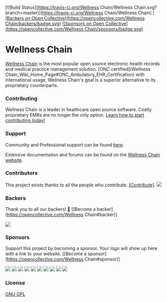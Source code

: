 [![Build Status](https://travis-ci.org/Wellness Chain/Wellness Chain.svg?branch=master)](https://travis-ci.org/Wellness Chain/Wellness Chain)
[![Backers on Open Collective](https://opencollective.com/Wellness Chain/backers/badge.svg)](#backers) [![Sponsors on Open Collective](https://opencollective.com/Wellness Chain/sponsors/badge.svg)](#sponsors)

# Wellness Chain

[Wellness Chain]() is the most popular open source electronic health records and medical practice management solution. [ONC certified](Wellness Chain_Wiki_Home_Page#ONC_Ambulatory_EHR_Certification) with international usage, Wellness Chain's goal is a superior alternative to its proprietary counterparts.

### Contributing
Wellness Chain is a leader in healthcare open source software. Costly proprietary EMRs are no longer the only option. [Learn how to start contributing today!]()

### Support

Community and Professional support can be found [here]().

Extensive documentation and forums can be found on the [Wellness Chain website]().

### Contributors

This project exists thanks to all the people who contribute. [[Contribute]](CONTRIBUTING.md).
<a href="graphs/contributors"><img src="https://opencollective.com/Wellness Chain/contributors.svg?width=890" /></a>


### Backers

Thank you to all our backers! 🙏 [[Become a backer](https://opencollective.com/Wellness Chain#backer)]

<a href="https://opencollective.com/Wellness Chain#backers" target="_blank"><img src="https://opencollective.com/Wellness Chain/backers.svg?width=890"></a>


### Sponsors

Support this project by becoming a sponsor. Your logo will show up here with a link to your website. [[Become a sponsor](https://opencollective.com/Wellness Chain#sponsor)]

<a href="https://opencollective.com/Wellness Chain/sponsor/0/website" target="_blank"><img src="https://opencollective.com/Wellness Chain/sponsor/0/avatar.svg"></a>
<a href="https://opencollective.com/Wellness Chain/sponsor/1/website" target="_blank"><img src="https://opencollective.com/Wellness Chain/sponsor/1/avatar.svg"></a>
<a href="https://opencollective.com/Wellness Chain/sponsor/2/website" target="_blank"><img src="https://opencollective.com/Wellness Chain/sponsor/2/avatar.svg"></a>
<a href="https://opencollective.com/Wellness Chain/sponsor/3/website" target="_blank"><img src="https://opencollective.com/Wellness Chain/sponsor/3/avatar.svg"></a>
<a href="https://opencollective.com/Wellness Chain/sponsor/4/website" target="_blank"><img src="https://opencollective.com/Wellness Chain/sponsor/4/avatar.svg"></a>
<a href="https://opencollective.com/Wellness Chain/sponsor/5/website" target="_blank"><img src="https://opencollective.com/Wellness Chain/sponsor/5/avatar.svg"></a>
<a href="https://opencollective.com/Wellness Chain/sponsor/6/website" target="_blank"><img src="https://opencollective.com/Wellness Chain/sponsor/6/avatar.svg"></a>
<a href="https://opencollective.com/Wellness Chain/sponsor/7/website" target="_blank"><img src="https://opencollective.com/Wellness Chain/sponsor/7/avatar.svg"></a>
<a href="https://opencollective.com/Wellness Chain/sponsor/8/website" target="_blank"><img src="https://opencollective.com/Wellness Chain/sponsor/8/avatar.svg"></a>
<a href="https://opencollective.com/Wellness Chain/sponsor/9/website" target="_blank"><img src="https://opencollective.com/Wellness Chain/sponsor/9/avatar.svg"></a>



### License

[GNU GPL](LICENSE)
